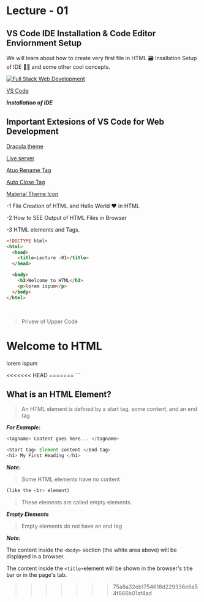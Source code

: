 # Lecture - 01

## VS Code IDE Installation & Code Editor Enviornment Setup

We will learn about how to create very first file in HTML 🗃️ Insallation Setup of IDE 🧑‍💻 and some other cool concepts.

[![Full Stack Web Development](https://i.ytimg.com/vi/52klv1JkQF8/hq720.jpg?sqp=-oaymwEcCOgCEMoBSFXyq4qpAw4IARUAAIhCGAFwAcABBg==&rs=AOn4CLD3LU1FTsVLpdmgxyUYaY-BPhXtrA "Full Stack Web Development")](https://youtu.be/52klv1JkQF8)

[VS Code](https://code.visualstudio.com/ "Download VS Code")

**_Installation of IDE_**

## Important Extesions of VS Code for Web Development

[Dracula theme](https://marketplace.visualstudio.com/publishers/dracula-theme "Dracula")

[Live server](https://marketplace.visualstudio.com/items?itemName=ritwickdey.LiveServer "Live Server")

[Atuo Rename Tag](https://marketplace.visualstudio.com/items?itemName=formulahendry.auto-rename-tag "Auto Rename Tags")

[Auto Close Tag](https://marketplace.visualstudio.com/items?itemName=formulahendry.auto-close-tag "Auto Close Tag")

[Material Theme Icon](https://marketplace.visualstudio.com/items?itemName=Equinusocio.vsc-material-theme-icons "Material Theme Icon")

-1 File Creation of HTML and Hello World ❤️ in HTML

-2 How to SEE Output of HTML Files in Browser

-3 HTML elements and Tags.

```html
<!DOCTYPE html>
<html>
  <head>
    <title>Lecture -01</title>
  </head>

  <body>
    <h3>Welcome to HTML</h3>
    <p>lorem ispum</p>
  </body>
</html>
```

<br>

> Privew of Upper Code

<!DOCTYPE html>
<html>

<head>
<title> Lecture -01</title>
</head>

<body>

<h1> Welcome to HTML</h1>
<p>lorem ispum</p>

</body>
</html>
<<<<<<< HEAD
=======
```

## What is an HTML Element?

> An HTML element is defined by a start tag, some content, and an end tag

_**For Example:**_

```js
<tagname> Content goes here... </tagname>
```

```js
<Start tag> Element content </End tag>
<h1> My First Heading </h1>
```

_**Note:**_

> Some HTML elements have no content

```js
(like the <br> element)
```

> These elements are called empty elements.

_**Empty Elements**_

> Empty elements do not have an end tag

_**Note:**_

The content inside the `<body>` section (the white area above) will be displayed in a browser.

The content inside the
`<title>`element will be shown in the browser's title bar or in the page's tab.
>>>>>>> 75a8a32eb1754618d229336e6a54f866b01af4ad
